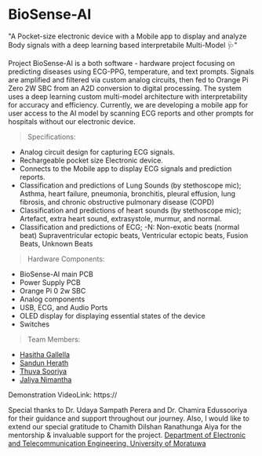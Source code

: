 # BioSense-AI
"A Pocket-size electronic device with a Mobile app to display and analyze Body signals with a deep learning based interpretabile Multi-Model 🩺" 

Project BioSense-AI is a both software - hardware project focusing on predicting diseases using ECG-PPG, temperature, and text prompts. Signals are amplified and filtered via custom analog circuits, then fed to Orange Pi Zero 2W SBC from an A2D conversion to digital processing. The system uses a deep learning custom multi-model architecture with interpretability for accuracy and efficiency. Currently, we are developing a mobile app for user access to the AI model by scanning ECG reports and other prompts for hospitals without our electronic device.

> Specifications:
- Analog circuit design for capturing ECG signals.
- Rechargeable pocket size Electronic device.
- Connects to the Mobile app to display ECG signals and prediction reports.
- Classification and predictions of Lung Sounds (by stethoscope mic);
Asthma, heart failure, pneumonia, bronchitis, pleural effusion, lung
fibrosis, and chronic obstructive pulmonary disease (COPD)
- Classification and predictions of heart sounds (by stethoscope mic);
Artefact, extra heart sound, extrasystole, murmur, and normal.
- Classification and predictions of ECG; -N: Non-exotic beats (normal
beat)
Supraventricular ectopic beats, Ventricular ectopic beats, Fusion Beats,
Unknown Beats


> Hardware Components: 
- BioSense-AI main PCB
- Power Supply PCB
- Orange Pi 0 2w SBC
- Analog components 
- USB, ECG, and Audio Ports
- OLED display for displaying essential states of the device
- Switches

> Team Members:
- [Hasitha Gallella](https://github.com/HasithaGallella)
- [Sandun Herath](https://github.com/sandun21)
- [Thuva Sooriya](https://github.com/thuvasooriya)
- [Jaliya Nimantha](https://github.com/jaliyanimanthako)

Demonstration VideoLink: https://

Special thanks to Dr. Udaya Sampath Perera and Dr. Chamira Edussooriya for their guidance and support throughout our journey.
Also, I would like to extend our special gratitude to Chamith Dilshan Ranathunga Aiya for the mentorship & invaluable support for the project. 
[Department of Electronic and Telecommunication Engineering, University of Moratuwa](https://ent.uom.lk/) 
